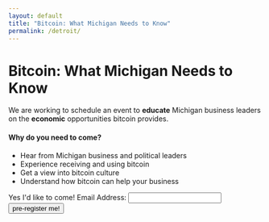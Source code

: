 ```yaml
---
layout: default
title: "Bitcoin: What Michigan Needs to Know"
permalink: /detroit/
---
```


# Bitcoin: What Michigan Needs to Know

We are working to schedule an event to **educate** Michigan business leaders on the **economic** opportunities bitcoin provides.


#### Why do you need to come?

 * Hear from Michigan business and political leaders
 * Experience receiving and using bitcoin
 * Get a view into bitcoin culture
 * Understand how bitcoin can help your business


<script type="text/javascript">var submitted=false;</script>
<iframe name="hidden_iframe" id="hidden_iframe" style="display:none;" onload="if(submitted)
{	$('#formContent').hide();
	$( '#thanks' ).show();}"></iframe>
<form action="https://docs.google.com/forms/d/13hXFfGt5rKR1aUiQ9IB96gBkWDqsXjtluzEjsCL_Krg/formResponse" method="post"
target="hidden_iframe" onsubmit="submitted=true;">

<div id="formContent">
<span class="ss-q-title">Yes I'd like to come! Email Address:
<input type="text" name="entry.1198304676" value="" class="ss-q-short" id="entry_1198304676" dir="auto" aria-label="Email Address yourname@domain.com " aria-required="true" required="" title="">
<input type="submit" class="btn btn-success" name="submit" value="pre-register me!" id="ss-submit">
</span>
</div>
<div style="display:none;" id='thanks'><strong>Thanks!</strong> We've added you to our email list and will notify you with updates.</div>
</form>
